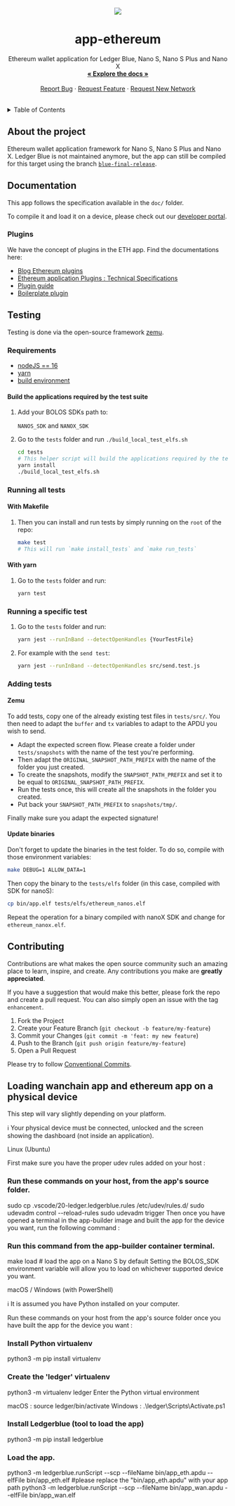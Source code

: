 <br />
<div align="center">
  <a href="https://github.com/LedgerHQ/app-ethereum">
    <img src="https://img.icons8.com/nolan/64/ethereum.png"/>
  </a>

  <h1 align="center">app-ethereum</h1>

  <p align="center">
    Ethereum wallet application for Ledger Blue, Nano S, Nano S Plus and Nano X
    <br />
    <a href="https://github.com/LedgerHQ/app-ethereum/tree/master/doc"><strong>« Explore the docs »</strong></a>
    <br />
    <br />
    <a href="https://github.com/LedgerHQ/app-ethereum/issues">Report Bug</a>
    · <a href="https://github.com/LedgerHQ/app-ethereum/issues">Request Feature</a>
    · <a href="https://github.com/LedgerHQ/app-ethereum/issues">Request New Network</a>
  </p>
</div>
<br/>

<details>
  <summary>Table of Contents</summary>

- [About the project](#about-the-project)
- [Documentation](#documentation)
  - [Plugins](#plugins)
- [Testing](#testing)
  - [Requirements](#requirements)
    - [Build the applications required by the test suite](#build-the-applications-required-by-the-test-suite)
  - [Running all tests](#running-all-tests)
    - [With Makefile](#with-makefile)
    - [With yarn](#with-yarn)
  - [Running a specific test](#running-a-specific-test)
  - [Adding tests](#adding-tests)
    - [Zemu](#zemu)
    - [Update binaries](#update-binaries)
- [Contributing](#contributing)

</details>

## About the project

Ethereum wallet application framework for Nano S, Nano S Plus and Nano X.
Ledger Blue is not maintained anymore, but the app can still be compiled for this target using the branch [`blue-final-release`](https://github.com/LedgerHQ/app-ethereum/tree/blue-final-release).

## Documentation

This app follows the specification available in the `doc/` folder.

To compile it and load it on a device, please check out our [developer portal](https://developers.ledger.com/docs/device-app/introduction).

### Plugins

We have the concept of plugins in the ETH app.
Find the documentations here:

- [Blog Ethereum plugins](https://blog.ledger.com/ethereum-plugins/)
- [Ethereum application Plugins : Technical Specifications](https://github.com/LedgerHQ/app-ethereum/blob/master/doc/ethapp_plugins.asc)
- [Plugin guide](https://hackmd.io/300Ukv5gSbCbVcp3cZuwRQ)
- [Boilerplate plugin](https://github.com/LedgerHQ/app-plugin-boilerplate)

## Testing

Testing is done via the open-source framework [zemu](https://github.com/Zondax/zemu).

### Requirements

- [nodeJS == 16](https://github.com/nvm-sh/nvm)
- [yarn](https://classic.yarnpkg.com/lang/en/docs/install/#debian-stable)
- [build environment](https://github.com/LedgerHQ/ledger-app-builder/blob/master/Dockerfile)

#### Build the applications required by the test suite

1. Add your BOLOS SDKs path to:

    `NANOS_SDK` and `NANOX_SDK`

2. Go to the `tests` folder and run `./build_local_test_elfs.sh`

    ```sh
    cd tests
    # This helper script will build the applications required by the test suite and move them at the right place.
    yarn install
    ./build_local_test_elfs.sh
    ```

### Running all tests

#### With Makefile

1. Then you can install and run tests by simply running on the `root` of the repo:

    ```sh
    make test
    # This will run `make install_tests` and `make run_tests`
    ```

#### With yarn

1. Go to the `tests` folder and run:

    ```sh
    yarn test
    ```

### Running a specific test

1. Go to the `tests` folder and run:

    ```sh
    yarn jest --runInBand --detectOpenHandles {YourTestFile}
    ```

2. For example with the `send test`:

    ```sh
    yarn jest --runInBand --detectOpenHandles src/send.test.js
    ```

### Adding tests

#### Zemu

To add tests, copy one of the already existing test files in `tests/src/`.
You then need to adapt the `buffer` and `tx` variables to adapt to the APDU you wish to send.

- Adapt the expected screen flow. Please create a folder under `tests/snapshots` with the name of the test you're performing.
- Then adapt the `ORIGINAL_SNAPSHOT_PATH_PREFIX` with the name of the folder you just created.
- To create the snapshots, modify the `SNAPSHOT_PATH_PREFIX` and set it to be equal to `ORIGINAL_SNAPSHOT_PATH_PREFIX`.
- Run the tests once, this will create all the snapshots in the folder you created.
- Put back your `SNAPSHOT_PATH_PREFIX` to `snapshots/tmp/`.

Finally make sure you adapt the expected signature!

#### Update binaries

Don't forget to update the binaries in the test folder. To do so, compile with those environment variables:

```sh
make DEBUG=1 ALLOW_DATA=1
```

Then copy the binary to the `tests/elfs` folder (in this case, compiled with SDK for nanoS):

```sh
cp bin/app.elf tests/elfs/ethereum_nanos.elf
```

Repeat the operation for a binary compiled with nanoX SDK and change for `ethereum_nanox.elf`.

## Contributing

Contributions are what makes the open source community such an amazing place to learn, inspire, and create. Any contributions you make are **greatly appreciated**.

If you have a suggestion that would make this better, please fork the repo and create a pull request. You can also simply open an issue with the tag `enhancement`.

1. Fork the Project
2. Create your Feature Branch (`git checkout -b feature/my-feature`)
3. Commit your Changes (`git commit -m 'feat: my new feature`)
4. Push to the Branch (`git push origin feature/my-feature`)
5. Open a Pull Request

Please try to follow [Conventional Commits](https://www.conventionalcommits.org/en/v1.0.0/).

## Loading wanchain app and ethereum app on a physical device

This step will vary slightly depending on your platform. 

ℹ️ Your physical device must be connected, unlocked and the screen showing the dashboard (not inside an application).

Linux (Ubuntu)

First make sure you have the proper udev rules added on your host :

### Run these commands on your host, from the app's source folder.
sudo cp .vscode/20-ledger.ledgerblue.rules /etc/udev/rules.d/
sudo udevadm control --reload-rules 
sudo udevadm trigger
Then once you have opened a terminal in the app-builder image and built the app for the device you want, run the following command :

### Run this command from the app-builder container terminal.
make load    # load the app on a Nano S by default
Setting the BOLOS_SDK environment variable will allow you to load on whichever supported device you want.

macOS / Windows (with PowerShell)

ℹ️ It is assumed you have Python installed on your computer.

Run these commands on your host from the app's source folder once you have built the app for the device you want :

### Install Python virtualenv
python3 -m pip install virtualenv 
### Create the 'ledger' virtualenv
python3 -m virtualenv ledger
Enter the Python virtual environment

macOS : source ledger/bin/activate
Windows : .\ledger\Scripts\Activate.ps1
### Install Ledgerblue (tool to load the app)
python3 -m pip install ledgerblue 
### Load the app.
python3 -m ledgerblue.runScript --scp --fileName bin/app_eth.apdu --elfFile bin/app_eth.elf  #please replace the "bin/app_eth.apdu" with your app path
python3 -m ledgerblue.runScript --scp --fileName bin/app_wan.apdu --elfFile bin/app_wan.elf

